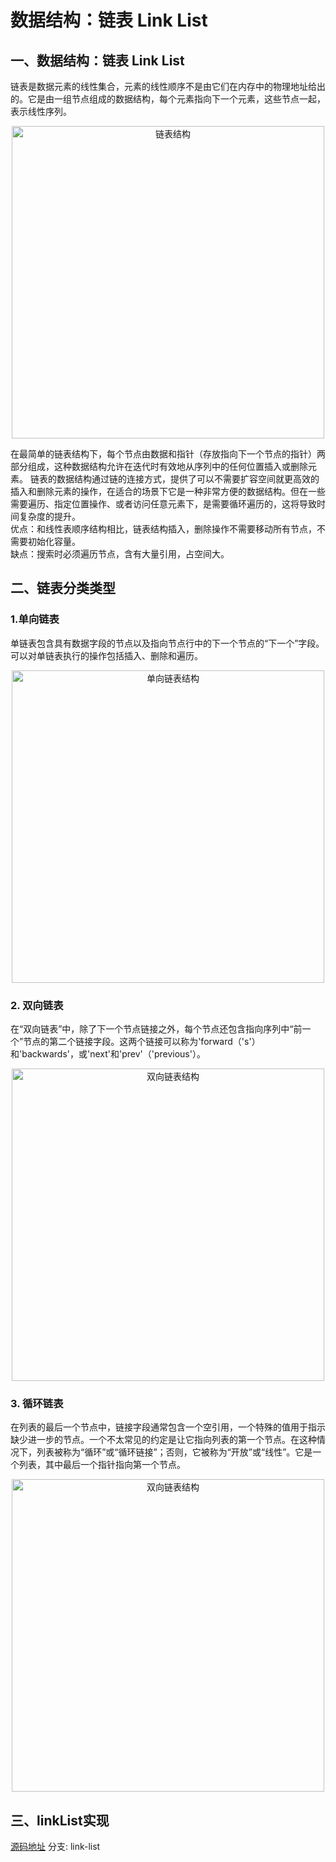 # 数据结构：链表 Link List  
## 一、数据结构：链表 Link List  
链表是数据元素的线性集合，元素的线性顺序不是由它们在内存中的物理地址给出的。它是由一组节点组成的数据结构，每个元素指向下一个元素，这些节点一起，表示线性序列。

<div align="center">
	<img src="images/data-structure/link-list.png" alt="链表结构" width="500px"/>
</div>

在最简单的链表结构下，每个节点由数据和指针（存放指向下一个节点的指针）两部分组成，这种数据结构允许在迭代时有效地从序列中的任何位置插入或删除元素。
链表的数据结构通过链的连接方式，提供了可以不需要扩容空间就更高效的插入和删除元素的操作，在适合的场景下它是一种非常方便的数据结构。但在一些需要遍历、指定位置操作、或者访问任意元素下，是需要循环遍历的，这将导致时间复杂度的提升。  
优点：和线性表顺序结构相比，链表结构插入，删除操作不需要移动所有节点，不需要初始化容量。  
缺点：搜索时必须遍历节点，含有大量引用，占空间大。  

## 二、链表分类类型  
### 1.单向链表
单链表包含具有数据字段的节点以及指向节点行中的下一个节点的“下一个”字段。可以对单链表执行的操作包括插入、删除和遍历。
<div align="center">
	<img src="images/data-structure/link-list-single.png" alt="单向链表结构" width="500px"/>
</div>

### 2. 双向链表
在“双向链表”中，除了下一个节点链接之外，每个节点还包含指向序列中“前一个”节点的第二个链接字段。这两个链接可以称为'forward（'s'）和'backwards'，或'next'和'prev'（'previous'）。
<div align="center">
	<img src="images/data-structure/link-list-double.png" alt="双向链表结构" width="500px"/>
</div>

### 3. 循环链表
在列表的最后一个节点中，链接字段通常包含一个空引用，一个特殊的值用于指示缺少进一步的节点。一个不太常见的约定是让它指向列表的第一个节点。在这种情况下，列表被称为“循环”或“循环链接”；否则，它被称为“开放”或“线性”。它是一个列表，其中最后一个指针指向第一个节点。
<div align="center">
	<img src="images/data-structure/link-list-circle.png" alt="双向链表结构" width="500px"/>
</div>

## 三、linkList实现

[源码地址](https://gitee.com/vhaha/data-structure.git)  分支: link-list